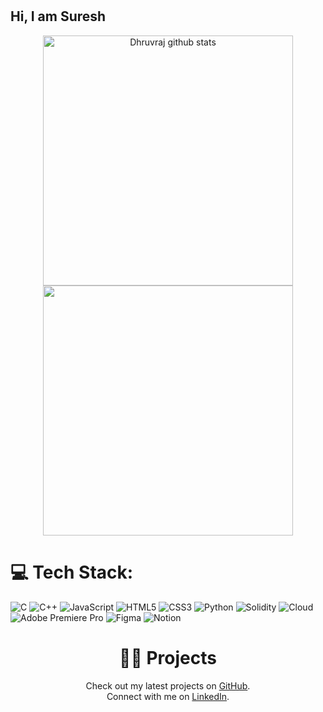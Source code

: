 ## Hi, I am Suresh <img src="https://raw.githubusercontent.com/aemmadi/aemmadi/master/wave.gif" width="1px" height="30px" >


<div align='center' width="5rem">
    <img   width="400px" src="https://github-readme-stats.vercel.app/api?username=suresh-dub&show_icons=true&include_all_commits=true&theme=dark&hide_border=true&title_color=60C376" alt="Dhruvraj  github stats" />
    <img  width="400px" src="https://github-readme-streak-stats.herokuapp.com?user=suresh-dub&theme=dark&hide_border=true&date_format=M%20j%5B%2C%20Y%5D&fire=60C376&ring=60C376&currStreakLabel=60C376&sideLabels=60C376"/>
</div>


# 💻 Tech Stack:

![C](https://img.shields.io/badge/c-%2300599C.svg?style=for-the-badge&logo=c&logoColor=white) ![C++](https://img.shields.io/badge/C%2B%2B-00599C?style=for-the-badge&logo=c%2B%2B&logoColor=white)  ![JavaScript](https://img.shields.io/badge/javascript-%23323330.svg?style=for-the-badge&logo=javascript&logoColor=%23F7DF1E) ![HTML5](https://img.shields.io/badge/html5-%23E34F26.svg?style=for-the-badge&logo=html5&logoColor=white) ![CSS3](https://img.shields.io/badge/css3-%231572B6.svg?style=for-the-badge&logo=css3&logoColor=white) ![Python](https://img.shields.io/badge/python-3670A0?style=for-the-badge&logo=python&logoColor=ffdd54) ![Solidity](https://img.shields.io/badge/Solidity-%23363636.svg?style=for-the-badge&logo=solidity&logoColor=white)  ![Cloud](https://img.shields.io/badge/Google_Cloud-4285F4?style=for-the-badge&logo=google-cloud&logoColor=white
) ![Adobe Premiere Pro](https://img.shields.io/badge/Adobe%20Premiere%20Pro-9999FF.svg?style=for-the-badge&logo=Adobe%20Premiere%20Pro&logoColor=white) 	![Figma](https://img.shields.io/badge/figma-%23F24E1E.svg?style=for-the-badge&logo=figma&logoColor=white) ![Notion](https://img.shields.io/badge/Notion-%23000000.svg?style=for-the-badge&logo=notion&logoColor=white) 


<h1 align="center">👨‍💻 Projects</h1>
<p align="center">
  Check out my latest projects on <a href="https://github.com/suresh-dub?tab=repositories" target="_blank">GitHub</a>.<br>
  Connect with me on <a href="https://www.linkedin.com/in/sureshdub/" target="_blank">LinkedIn</a>.
</p>
